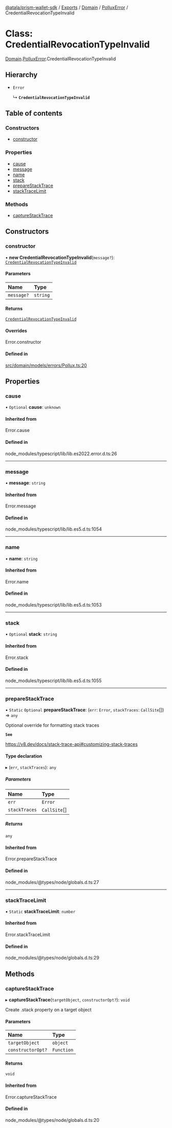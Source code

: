 [@atala/prism-wallet-sdk](../README.md) / [Exports](../modules.md) / [Domain](../modules/Domain.md) / [PolluxError](../modules/Domain.PolluxError.md) / CredentialRevocationTypeInvalid

# Class: CredentialRevocationTypeInvalid

[Domain](../modules/Domain.md).[PolluxError](../modules/Domain.PolluxError.md).CredentialRevocationTypeInvalid

## Hierarchy

- `Error`

  ↳ **`CredentialRevocationTypeInvalid`**

## Table of contents

### Constructors

- [constructor](Domain.PolluxError.CredentialRevocationTypeInvalid.md#constructor)

### Properties

- [cause](Domain.PolluxError.CredentialRevocationTypeInvalid.md#cause)
- [message](Domain.PolluxError.CredentialRevocationTypeInvalid.md#message)
- [name](Domain.PolluxError.CredentialRevocationTypeInvalid.md#name)
- [stack](Domain.PolluxError.CredentialRevocationTypeInvalid.md#stack)
- [prepareStackTrace](Domain.PolluxError.CredentialRevocationTypeInvalid.md#preparestacktrace)
- [stackTraceLimit](Domain.PolluxError.CredentialRevocationTypeInvalid.md#stacktracelimit)

### Methods

- [captureStackTrace](Domain.PolluxError.CredentialRevocationTypeInvalid.md#capturestacktrace)

## Constructors

### constructor

• **new CredentialRevocationTypeInvalid**(`message?`): [`CredentialRevocationTypeInvalid`](Domain.PolluxError.CredentialRevocationTypeInvalid.md)

#### Parameters

| Name | Type |
| :------ | :------ |
| `message?` | `string` |

#### Returns

[`CredentialRevocationTypeInvalid`](Domain.PolluxError.CredentialRevocationTypeInvalid.md)

#### Overrides

Error.constructor

#### Defined in

[src/domain/models/errors/Pollux.ts:20](https://github.com/hyperledger/identus-edge-agent-sdk-ts/blob/2cdbf1ede368164be3dd56f3e362e76e94d48b48/src/domain/models/errors/Pollux.ts#L20)

## Properties

### cause

• `Optional` **cause**: `unknown`

#### Inherited from

Error.cause

#### Defined in

node_modules/typescript/lib/lib.es2022.error.d.ts:26

___

### message

• **message**: `string`

#### Inherited from

Error.message

#### Defined in

node_modules/typescript/lib/lib.es5.d.ts:1054

___

### name

• **name**: `string`

#### Inherited from

Error.name

#### Defined in

node_modules/typescript/lib/lib.es5.d.ts:1053

___

### stack

• `Optional` **stack**: `string`

#### Inherited from

Error.stack

#### Defined in

node_modules/typescript/lib/lib.es5.d.ts:1055

___

### prepareStackTrace

▪ `Static` `Optional` **prepareStackTrace**: (`err`: `Error`, `stackTraces`: `CallSite`[]) => `any`

Optional override for formatting stack traces

**`See`**

https://v8.dev/docs/stack-trace-api#customizing-stack-traces

#### Type declaration

▸ (`err`, `stackTraces`): `any`

##### Parameters

| Name | Type |
| :------ | :------ |
| `err` | `Error` |
| `stackTraces` | `CallSite`[] |

##### Returns

`any`

#### Inherited from

Error.prepareStackTrace

#### Defined in

node_modules/@types/node/globals.d.ts:27

___

### stackTraceLimit

▪ `Static` **stackTraceLimit**: `number`

#### Inherited from

Error.stackTraceLimit

#### Defined in

node_modules/@types/node/globals.d.ts:29

## Methods

### captureStackTrace

▸ **captureStackTrace**(`targetObject`, `constructorOpt?`): `void`

Create .stack property on a target object

#### Parameters

| Name | Type |
| :------ | :------ |
| `targetObject` | `object` |
| `constructorOpt?` | `Function` |

#### Returns

`void`

#### Inherited from

Error.captureStackTrace

#### Defined in

node_modules/@types/node/globals.d.ts:20
